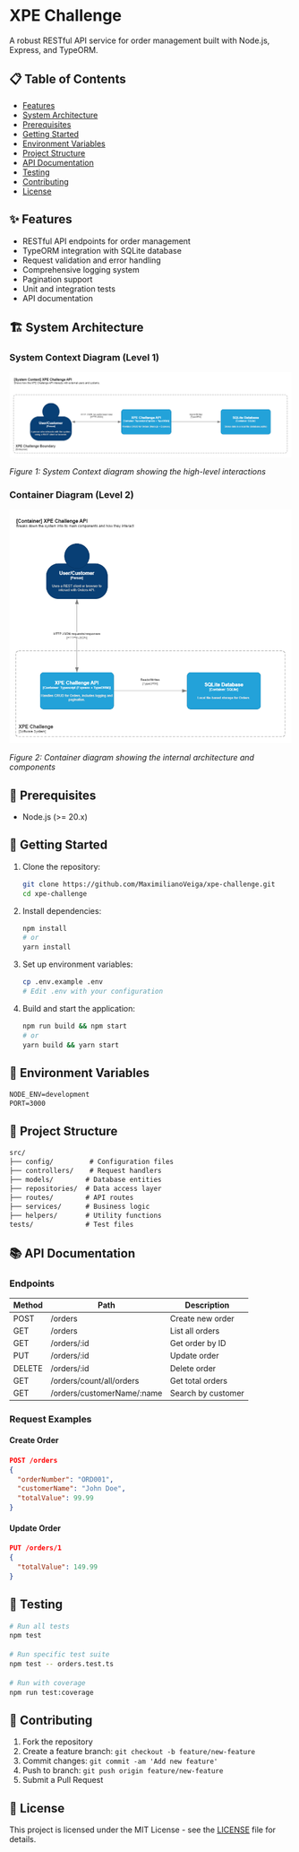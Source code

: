 # XPE Challenge

A robust RESTful API service for order management built with Node.js, Express, and TypeORM.

## 📋 Table of Contents

- [Features](#features)
- [System Architecture](#system-architecture)
- [Prerequisites](#prerequisites)
- [Getting Started](#getting-started)
- [Environment Variables](#environment-variables)
- [Project Structure](#project-structure)
- [API Documentation](#api-documentation)
- [Testing](#testing)
- [Contributing](#contributing)
- [License](#license)

## ✨ Features

- RESTful API endpoints for order management
- TypeORM integration with SQLite database
- Request validation and error handling
- Comprehensive logging system
- Pagination support
- Unit and integration tests
- API documentation

## 🏗 System Architecture

### System Context Diagram (Level 1)

![System Context Diagram](./docs/XPE-Challenge%20-%20C4%20-%20Context%20Diagram%20(Level1).png)

*Figure 1: System Context diagram showing the high-level interactions*

### Container Diagram (Level 2)

![Container Diagram](./docs/XPE-Challenge%20-%20C4%20-%20Container%20Diagram%20(Level%202).png)

*Figure 2: Container diagram showing the internal architecture and components*

## 📌 Prerequisites

- Node.js (>= 20.x)

## 🚀 Getting Started

1. Clone the repository:

   ```sh
   git clone https://github.com/MaximilianoVeiga/xpe-challenge.git
   cd xpe-challenge
   ```

2. Install dependencies:

   ```sh
   npm install
   # or
   yarn install
   ```

3. Set up environment variables:

   ```sh
   cp .env.example .env
   # Edit .env with your configuration
   ```

4. Build and start the application:

   ```sh
   npm run build && npm start
   # or
   yarn build && yarn start
   ```

## 🔑 Environment Variables

```env
NODE_ENV=development
PORT=3000
```

## 📁 Project Structure

```
src/
├── config/         # Configuration files
├── controllers/    # Request handlers
├── models/        # Database entities
├── repositories/  # Data access layer
├── routes/        # API routes
├── services/      # Business logic
├── helpers/       # Utility functions
tests/             # Test files
```

## 📚 API Documentation

### Endpoints

| Method | Path | Description |
|--------|------|-------------|
| POST | /orders | Create new order |
| GET | /orders | List all orders |
| GET | /orders/:id | Get order by ID |
| PUT | /orders/:id | Update order |
| DELETE | /orders/:id | Delete order |
| GET | /orders/count/all/orders | Get total orders |
| GET | /orders/customerName/:name | Search by customer |

### Request Examples

#### Create Order

```json
POST /orders
{
  "orderNumber": "ORD001",
  "customerName": "John Doe",
  "totalValue": 99.99
}
```

#### Update Order

```json
PUT /orders/1
{
  "totalValue": 149.99
}
```

## 🧪 Testing

```sh
# Run all tests
npm test

# Run specific test suite
npm test -- orders.test.ts

# Run with coverage
npm run test:coverage
```

## 🤝 Contributing

1. Fork the repository
2. Create a feature branch: `git checkout -b feature/new-feature`
3. Commit changes: `git commit -am 'Add new feature'`
4. Push to branch: `git push origin feature/new-feature`
5. Submit a Pull Request

## 📄 License

This project is licensed under the MIT License - see the [LICENSE](LICENSE) file for details.

